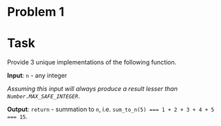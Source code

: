 # Problem 1

# Task

Provide 3 unique implementations of the following function.

**Input**: `n` - any integer

_Assuming this input will always produce a result lesser than `Number.MAX_SAFE_INTEGER`_.

**Output**: `return` - summation to `n`, i.e. `sum_to_n(5) === 1 + 2 + 3 + 4 + 5 === 15`.
